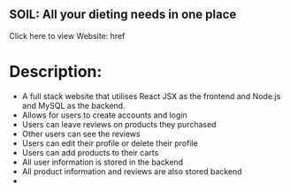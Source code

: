 ## SOIL: All your dieting needs in one place
Click here to view Website: href 
# Description:
 - A full stack website that utilises React JSX as the frontend and Node.js and MySQL as the backend.
 - Allows for users to create accounts and login
 - Users can leave reviews on products they purchased
 - Other users can see the reviews
 - Users can edit their profile or delete their profile
 - Users can add products to their carts
 - All user information is stored in the backend
 - All product information and reviews are also stored backend
 - 
